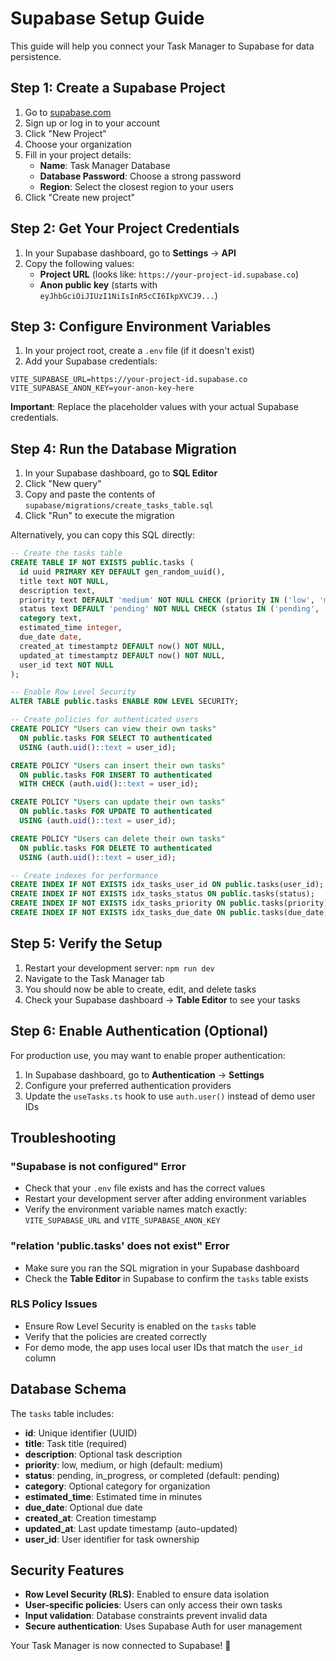 # Supabase Setup Guide

This guide will help you connect your Task Manager to Supabase for data persistence.

## Step 1: Create a Supabase Project

1. Go to [supabase.com](https://supabase.com)
2. Sign up or log in to your account
3. Click "New Project"
4. Choose your organization
5. Fill in your project details:
   - **Name**: Task Manager Database
   - **Database Password**: Choose a strong password
   - **Region**: Select the closest region to your users
6. Click "Create new project"

## Step 2: Get Your Project Credentials

1. In your Supabase dashboard, go to **Settings** → **API**
2. Copy the following values:
   - **Project URL** (looks like: `https://your-project-id.supabase.co`)
   - **Anon public key** (starts with `eyJhbGciOiJIUzI1NiIsInR5cCI6IkpXVCJ9...`)

## Step 3: Configure Environment Variables

1. In your project root, create a `.env` file (if it doesn't exist)
2. Add your Supabase credentials:

```env
VITE_SUPABASE_URL=https://your-project-id.supabase.co
VITE_SUPABASE_ANON_KEY=your-anon-key-here
```

**Important**: Replace the placeholder values with your actual Supabase credentials.

## Step 4: Run the Database Migration

1. In your Supabase dashboard, go to **SQL Editor**
2. Click "New query"
3. Copy and paste the contents of `supabase/migrations/create_tasks_table.sql`
4. Click "Run" to execute the migration

Alternatively, you can copy this SQL directly:

```sql
-- Create the tasks table
CREATE TABLE IF NOT EXISTS public.tasks (
  id uuid PRIMARY KEY DEFAULT gen_random_uuid(),
  title text NOT NULL,
  description text,
  priority text DEFAULT 'medium' NOT NULL CHECK (priority IN ('low', 'medium', 'high')),
  status text DEFAULT 'pending' NOT NULL CHECK (status IN ('pending', 'in_progress', 'completed')),
  category text,
  estimated_time integer,
  due_date date,
  created_at timestamptz DEFAULT now() NOT NULL,
  updated_at timestamptz DEFAULT now() NOT NULL,
  user_id text NOT NULL
);

-- Enable Row Level Security
ALTER TABLE public.tasks ENABLE ROW LEVEL SECURITY;

-- Create policies for authenticated users
CREATE POLICY "Users can view their own tasks"
  ON public.tasks FOR SELECT TO authenticated
  USING (auth.uid()::text = user_id);

CREATE POLICY "Users can insert their own tasks"
  ON public.tasks FOR INSERT TO authenticated
  WITH CHECK (auth.uid()::text = user_id);

CREATE POLICY "Users can update their own tasks"
  ON public.tasks FOR UPDATE TO authenticated
  USING (auth.uid()::text = user_id);

CREATE POLICY "Users can delete their own tasks"
  ON public.tasks FOR DELETE TO authenticated
  USING (auth.uid()::text = user_id);

-- Create indexes for performance
CREATE INDEX IF NOT EXISTS idx_tasks_user_id ON public.tasks(user_id);
CREATE INDEX IF NOT EXISTS idx_tasks_status ON public.tasks(status);
CREATE INDEX IF NOT EXISTS idx_tasks_priority ON public.tasks(priority);
CREATE INDEX IF NOT EXISTS idx_tasks_due_date ON public.tasks(due_date);
```

## Step 5: Verify the Setup

1. Restart your development server: `npm run dev`
2. Navigate to the Task Manager tab
3. You should now be able to create, edit, and delete tasks
4. Check your Supabase dashboard → **Table Editor** to see your tasks

## Step 6: Enable Authentication (Optional)

For production use, you may want to enable proper authentication:

1. In Supabase dashboard, go to **Authentication** → **Settings**
2. Configure your preferred authentication providers
3. Update the `useTasks.ts` hook to use `auth.user()` instead of demo user IDs

## Troubleshooting

### "Supabase is not configured" Error
- Check that your `.env` file exists and has the correct values
- Restart your development server after adding environment variables
- Verify the environment variable names match exactly: `VITE_SUPABASE_URL` and `VITE_SUPABASE_ANON_KEY`

### "relation 'public.tasks' does not exist" Error
- Make sure you ran the SQL migration in your Supabase dashboard
- Check the **Table Editor** in Supabase to confirm the `tasks` table exists

### RLS Policy Issues
- Ensure Row Level Security is enabled on the `tasks` table
- Verify that the policies are created correctly
- For demo mode, the app uses local user IDs that match the `user_id` column

## Database Schema

The `tasks` table includes:

- **id**: Unique identifier (UUID)
- **title**: Task title (required)
- **description**: Optional task description
- **priority**: low, medium, or high (default: medium)
- **status**: pending, in_progress, or completed (default: pending)
- **category**: Optional category for organization
- **estimated_time**: Estimated time in minutes
- **due_date**: Optional due date
- **created_at**: Creation timestamp
- **updated_at**: Last update timestamp (auto-updated)
- **user_id**: User identifier for task ownership

## Security Features

- **Row Level Security (RLS)**: Enabled to ensure data isolation
- **User-specific policies**: Users can only access their own tasks
- **Input validation**: Database constraints prevent invalid data
- **Secure authentication**: Uses Supabase Auth for user management

Your Task Manager is now connected to Supabase! 🎉